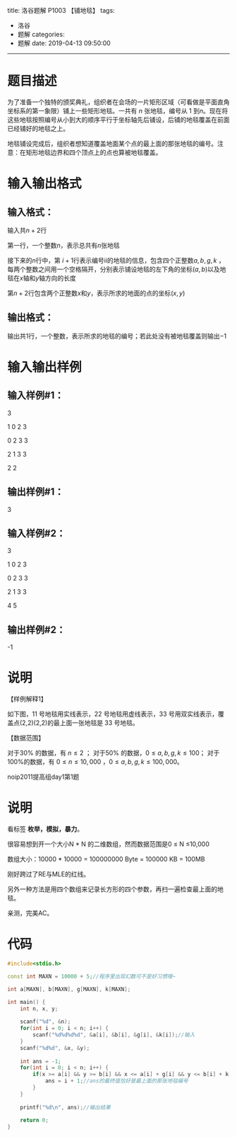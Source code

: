 title: 洛谷题解 P1003 【铺地毯】
tags:
  - 洛谷
  - 题解
categories:
  - 题解
date: 2019-04-13 09:50:00
---

# 题目描述
为了准备一个独特的颁奖典礼，组织者在会场的一片矩形区域（可看做是平面直角坐标系的第一象限）铺上一些矩形地毯。一共有 $n$ 张地毯，编号从 $1$ 到$n$。现在将这些地毯按照编号从小到大的顺序平行于坐标轴先后铺设，后铺的地毯覆盖在前面已经铺好的地毯之上。

地毯铺设完成后，组织者想知道覆盖地面某个点的最上面的那张地毯的编号。注意：在矩形地毯边界和四个顶点上的点也算被地毯覆盖。

<!--more-->

# 输入输出格式
## 输入格式：
输入共$n+2$行

第一行，一个整数$n$，表示总共有$n$张地毯

接下来的$n$行中，第 $i+1$行表示编号ii的地毯的信息，包含四个正整数$a ,b ,g ,k$ ，每两个整数之间用一个空格隔开，分别表示铺设地毯的左下角的坐标$(a,b)$以及地毯在$x$轴和$y$轴方向的长度

第$n+2$行包含两个正整数$x$和$y$，表示所求的地面的点的坐标$(x,y)$
## 输出格式：
输出共$1$行，一个整数，表示所求的地毯的编号；若此处没有被地毯覆盖则输出$−1$

# 输入输出样例
## 输入样例#1： 
3

1 0 2 3

0 2 3 3

2 1 3 3

2 2
## 输出样例#1： 
3

## 输入样例#2： 
3

1 0 2 3

0 2 3 3

2 1 3 3

4 5
## 输出样例#2： 
-1
# 说明
【样例解释1】

如下图，11 号地毯用实线表示，22 号地毯用虚线表示，33 号用双实线表示，覆盖点(2,2)(2,2)的最上面一张地毯是 33 号地毯。



【数据范围】

对于30% 的数据，有 $n ≤ 2$ ；
对于50% 的数据，$0 ≤a, b, g, k≤100$；
对于100%的数据，有 $0 ≤n ≤10,000$ ，$0≤a, b, g, k ≤100,000$。

noip2011提高组day1第1题

# 说明

看标签
**枚举，模拟，暴力**。

很容易想到开一个大小N * N 的二维数组，然而数据范围是0 ≤ N ≤10,000

数组大小：10000 * 10000 = 100000000 Byte = 100000 KB = 100MB

刚好跨过了RE与MLE的红线。

另外一种方法是用四个数组来记录长方形的四个参数，再扫一遍检查最上面的地毯。

亲测，完美AC。

# 代码
```cpp
#include<stdio.h>

const int MAXN = 10000 + 5;//程序里出现幻数可不是好习惯哦~

int a[MAXN], b[MAXN], g[MAXN], k[MAXN];

int main() {
    int n, x, y;
    
    scanf("%d", &n);
    for(int i = 0; i < n; i++) {
        scanf("%d%d%d%d", &a[i], &b[i], &g[i], &k[i]);//输入
    }
    scanf("%d%d", &x, &y);
    
    int ans = -1;
    for(int i = 0; i < n; i++) {
        if(x >= a[i] && y >= b[i] && x <= a[i] + g[i] && y <= b[i] + k[i]) {
            ans = i + 1;//ans的最终值恰好是最上面的那张地毯编号
        }
    }
    
    printf("%d\n", ans);//输出结果
    
    return 0;
}
```